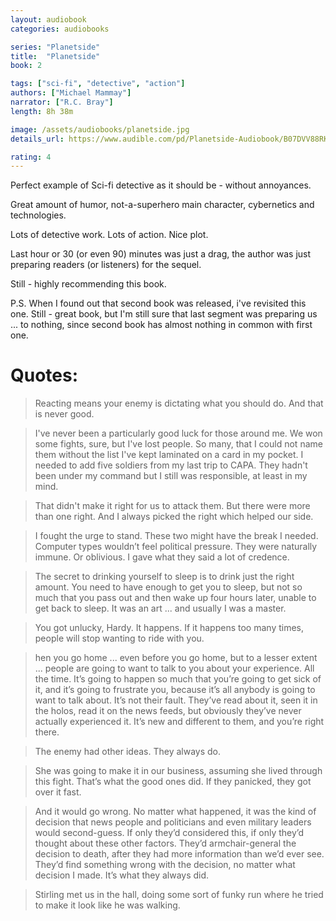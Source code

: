 ```yaml
---
layout: audiobook
categories: audiobooks

series: "Planetside"
title:  "Planetside"
book: 2

tags: ["sci-fi", "detective", "action"]
authors: ["Michael Mammay"]
narrator: ["R.C. Bray"]
length: 8h 38m

image: /assets/audiobooks/planetside.jpg
details_url: https://www.audible.com/pd/Planetside-Audiobook/B07DVV88RK

rating: 4
---
```


Perfect example of Sci-fi detective  as it should be - without annoyances.

Great amount of humor, not-a-superhero main character, cybernetics and technologies. 

Lots of detective work. Lots of action. Nice plot.

Last hour or 30 (or even 90) minutes was just a drag, the author was just preparing readers (or listeners) for the sequel. 

Still - highly recommending this book.

P.S. When I found out that second book was released, i've revisited this one. Still - great book, but I'm still sure that last segment was preparing us ... to nothing, since second book has almost nothing in common with first one.


# Quotes: 

> Reacting means your enemy is dictating what you should do. And that is never good.

> I've never been a particularly good luck for those around me. We won some fights, sure, but I've lost people. So many, that I could not name them without the list I've kept laminated on a card in my pocket. I needed to add five soldiers from my last trip to CAPA. They hadn't been  under my command but I still was responsible, at least in my mind.      

> That didn't make it right for us to attack them. But there were more than one right. And I always picked the right  which helped our side. 

>  I fought the urge to stand. These two might have the break I needed. Computer types wouldn’t feel political pressure. They were naturally immune. Or oblivious. I gave what they said a lot of credence.

> The secret to drinking yourself to sleep is to drink just the right amount. You need to have enough to get you to sleep, but not so much that you pass out and then wake up four hours later, unable to get back to sleep. It was an art ... and usually I was a master.

> You got unlucky, Hardy. It happens. If it happens too many times, people will stop wanting to ride with you. 

> hen you go home ... even before you go home, but to a lesser extent ... people are going to want to talk to you about your experience. All the time. It’s going to happen so much that you’re going to get sick of it, and it’s going to frustrate you, because it’s all anybody is going to want to talk about. It’s not their fault. They’ve read about it, seen it in the holos, read it on the news feeds, but obviously they’ve never actually experienced it. It’s new and different to them, and you’re right there.

> The enemy had other ideas. They always do.

> She was going to make it in our business, assuming she lived through this fight. That’s what the good ones did. If they panicked, they got over it fast.

> And it would go wrong. No matter what happened, it was the kind of decision that news people and politicians and even military leaders would second-guess. If only they’d considered this, if only they’d thought about these other factors. They’d armchair-general the decision to death, after they had more information than we’d ever see. They’d find something wrong with the decision, no matter what decision I made. It’s what they always did.

> Stirling met us in the hall, doing some sort of funky run where he tried to make it look like he was walking.